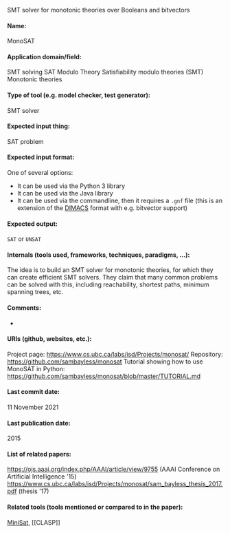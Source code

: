 SMT solver for monotonic theories over Booleans and bitvectors

#### Name:
MonoSAT

#### Application domain/field:
SMT solving
SAT Modulo Theory
Satisfiability modulo theories (SMT)
Monotonic theories

#### Type of tool (e.g. model checker, test generator):
SMT solver

#### Expected input thing:
SAT problem

#### Expected input format:
One of several options:
- It can be used via the Python 3 library
- It can be used via the Java library
- It can be used via the commandline, then it requires a `.gnf` file (this is an extension of the [DIMACS](../../../Formats/DIMACS.md) format with e.g. bitvector support)

#### Expected output:
`SAT` or `UNSAT`

#### Internals (tools used, frameworks, techniques, paradigms, ...):
The idea is to build an SMT solver for monotonic theories, for which they can create efficient SMT solvers. They claim that many common problems can be solved with this, including reachability, shortest paths, minimum spanning trees, etc.

#### Comments:
-

#### URIs (github, websites, etc.):
Project page: https://www.cs.ubc.ca/labs/isd/Projects/monosat/
Repository: https://github.com/sambayless/monosat
Tutorial showing how to use MonoSAT in Python: https://github.com/sambayless/monosat/blob/master/TUTORIAL.md

#### Last commit date:
11 November 2021

#### Last publication date:
2015

#### List of related papers:
https://ojs.aaai.org/index.php/AAAI/article/view/9755 (AAAI Conference on Artificial Intelligence '15)
https://www.cs.ubc.ca/labs/isd/Projects/monosat/sam_bayless_thesis_2017.pdf (thesis '17)

#### Related tools (tools mentioned or compared to in the paper):
[MiniSat](../SAT/MiniSat.md), [[CLASP]]